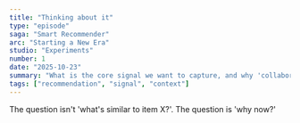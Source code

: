 ```yaml
---
title: "Thinking about it"
type: "episode"
saga: "Smart Recommender"
arc: "Starting a New Era"
studio: "Experiments"
number: 1
date: "2025-10-23"
summary: "What is the core signal we want to capture, and why 'collaborative filtering' alone is not enough anymore."
tags: ["recommendation", "signal", "context"]
---
```


The question isn't 'what's similar to item X?'. The question is 'why now?'
